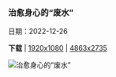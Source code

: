 ### 治愈身心的“废水”

日期：2022-12-26

**下载**  |  [1920x1080](https://cn.bing.com/th?id=OHR.BlueLagoon_ZH-CN3874240119_1920x1080.jpg)  |  [4863x2735](https://cn.bing.com/th?id=OHR.BlueLagoon_ZH-CN3874240119_UHD.jpg)

![治愈身心的“废水”](https://cn.bing.com/th?id=OHR.BlueLagoon_ZH-CN3874240119_1920x1080.jpg "格林达维克的蓝湖，冰岛 (© Westend61/Getty Images)")

